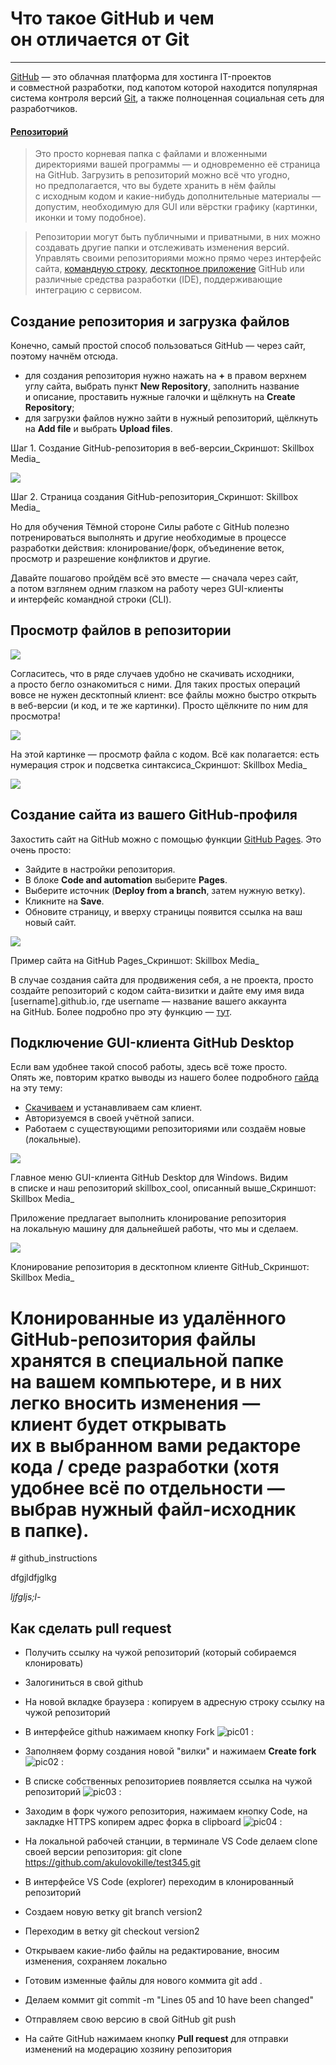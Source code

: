 # **Что такое GitHub и чем он отличается от Git**
-----------------------------------------------

[GitHub](https://github.com/) — это облачная платформа для хостинга IT-проектов и совместной разработки, под капотом которой находится популярная система контроля версий [Git](https://skillbox.ru/media/code/chto_takoe_git_obyasnyaem_na_skhemakh/), а также полноценная социальная сеть для разработчиков.

#### <u>**Репозиторий**</u>

>Это просто корневая папка с файлами и вложенными директориями вашей программы — и одновременно её страница на GitHub. Загрузить в репозиторий можно всё что угодно, но предполагается, что вы будете хранить в нём файлы с исходным кодом и какие-нибудь дополнительные материалы — допустим, необходимую для GUI или вёрстки графику (картинки, иконки и тому подобное).

>Репозитории могут быть публичными и приватными, в них можно создавать другие папки и отслеживать изменения версий. Управлять своими репозиториями можно прямо через интерфейс сайта, [командную строку](https://docs.github.com/en/github-cli/github-cli/about-github-cli), [десктопное приложение](https://docs.github.com/en/desktop) GitHub или различные средства разработки (IDE), поддерживающие интеграцию с сервисом.


**Создание репозитория и загрузка файлов**
------------------------------------------

Конечно, самый простой способ пользоваться GitHub — через сайт, поэтому начнём отсюда.

*   для создания репозитория нужно нажать на **+** в правом верхнем углу сайта, выбрать пункт **New Repository**, заполнить название и описание, проставить нужные галочки и щёлкнуть на **Create Repository**;
*   для загрузки файлов нужно зайти в нужный репозиторий, щёлкнуть на **Add file** и выбрать **Upload files**.

Шаг 1. Создание GitHub-репозитория в веб-версии_Скриншот: Skillbox Media_

![](https://skillbox.ru/upload/setka_images/11102921112022_bd473197c461193ea9b6d317f4c236910d065887.png)

Шаг 2. Страница создания GitHub-репозитория_Скриншот: Skillbox Media_

Но для обучения Тёмной стороне Силы работе с GitHub полезно потренироваться выполнять и другие необходимые в процессе разработки действия: клонирование/форк, объединение веток, просмотр и разрешение конфликтов и другие.

Давайте пошагово пройдём всё это вместе — сначала через сайт, а потом взглянем одним глазком на работу через GUI-клиенты и интерфейс командной строки (CLI).

**Просмотр файлов в репозитории**
---------------------------------

![](https://skillbox.ru/upload/setka_images/11102921112022_e3039f248dd555899a396179b51a05be377f9973.png)


Согласитесь, что в ряде случаев удобно не скачивать исходники, а просто бегло ознакомиться с ними. Для таких простых операций вовсе не нужен десктопный клиент: все файлы можно быстро открыть в веб-версии (и код, и те же картинки). Просто щёлкните по ним для просмотра!


![](https://skillbox.ru/upload/setka_images/11102921112022_ee673444daa2c4c150863fb4fe2e59385df85324.png)

На этой картинке — просмотр файла с кодом. Всё как полагается: есть нумерация строк и подсветка синтаксиса_Скриншот: Skillbox Media_

![](https://skillbox.ru/upload/setka_images/11124921112022_a3e9b924b0c79cb7169afa563a255fa0a5b1cadd.png)


**Создание сайта из вашего GitHub‑профиля**
-------------------------------------------

Захостить сайт на GitHub можно с помощью функции [GitHub Pages](https://pages.github.com/). Это очень просто:

*   Зайдите в настройки репозитория.
*   В блоке **Code and automation** выберите **Pages**.
*   Выберите источник (**Deploy from a branch**, затем нужную ветку).
*   Кликните на **Save**.
*   Обновите страницу, и вверху страницы появится ссылка на ваш новый сайт.

![](https://skillbox.ru/upload/setka_images/11290921112022_fd855cfe5fcc2e450b54422f60ca2e4a0b277aab.png)

Пример сайта на GitHub Pages_Скриншот: Skillbox Media_

В случае создания сайта для продвижения себя, а не проекта, просто создайте репозиторий с кодом сайта-визитки и дайте ему имя вида \[username\].github.io, где username — название вашего аккаунта на GitHub. Более подробно про эту функцию — [тут](https://docs.github.com/en/pages).

**Подключение GUI-клиента GitHub Desktop**
------------------------------------------

Если вам удобнее такой способ работы, здесь всё тоже просто. Опять же, повторим кратко выводы из нашего более подробного [гайда](https://skillbox.ru/media/code/instruktsiya_zalivaem_proekt_na_github_bez_komandnoy_stroki/) на эту тему:

*   [Скачиваем](https://desktop.github.com/) и устанавливаем сам клиент.
*   Авторизуемся в своей учётной записи.
*   Работаем с существующими репозиториями или создаём новые (локальные).

![](https://skillbox.ru/upload/setka_images/11290821112022_a4fda8a8daf91ce2662aa3054d135a8d8c1242a8.png)

Главное меню GUI-клиента GitHub Desktop для Windows. Видим в списке и наш репозиторий skillbox\_cool, описанный выше_Скриншот: Skillbox Media_

Приложение предлагает выполнить клонирование репозитория на локальную машину для дальнейшей работы, что мы и сделаем.

![](https://skillbox.ru/upload/setka_images/11290921112022_a6433e3d0e387dfcc17fb3247071ca7d850a189e.png)

Клонирование репозитория в десктопном клиенте GitHub_Скриншот: Skillbox Media_

Клонированные из удалённого GitHub-репозитория файлы хранятся в специальной папке на вашем компьютере, и в них легко вносить изменения — клиент будет открывать их в выбранном вами редакторе кода / среде разработки (хотя удобнее всё по отдельности — выбрав нужный файл-исходник в папке).
=======
﻿# github_instructions

 dfgjldfjglkg

 *ljfgljs;l-*

## Как сделать pull request

 * Получить ссылку на чужой репозиторий (который собираемся клонировать)

 * Залогиниться в свой github

* На новой вкладке браузера : копируем в адресную строку ссылку на чужой репозиторий
 
 * В интерфейсе github нажимаем кнопку Fork
 ![pic01 :](pic01.jpg "pic01")
  
* Заполняем форму создания новой "вилки" и нажимаем **Create fork**
 ![pic02 :](pic02.jpg "pic02")

* В списке собственных репозиториев появляется ссылка на чужой репозиторий
 ![pic03 :](pic03.jpg "pic03")

* Заходим в форк чужого репозитория, нажимаем кнопку Code, на закладке HTTPS копирем адрес форка в clipboard
 ![pic04 :](pic04.jpg "pic04")

 * На локальной рабочей станции, в терминале VS Code делаем clone своей версии репозитория:
    git clone https://github.com/akulovokille/test345.git

* В интерфейсе VS Code (explorer) переходим в клонированный репозиторий

 * Создаем новую ветку
    git branch version2

* Переходим в ветку
    git checkout version2

* Открываем какие-либо файлы на редактирование, вносим изменения, сохраняем локально

* Готовим изменные файлы для нового коммита
    git add .

 * Делаем коммит
    git commit -m "Lines 05 and 10 have been changed"
 
 * Отправляем свою версию в свой GitHub
    git push
 
 * На сайте GitHub нажимаем кнопку **Pull request** для отправки изменений на модерацию хозяину репозитория

